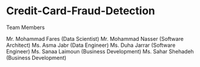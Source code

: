 # Credit-Card-Fraud-Detection

Team Members

Mr. Mohammad Fares (Data Scientist)
Mr. Mohammad Nasser (Software Architect)
Ms. Asma Jabr (Data Engineer)
Ms. Duha Jarrar (Software Engineer)
Ms. Sanaa Laimoun (Business Development)
Ms. Sahar Shehadeh (Business Development)
 
